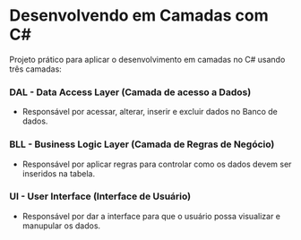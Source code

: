 # Desenvolvendo em Camadas com C# 
Projeto prático para aplicar o desenvolvimento em camadas no C# usando três camadas:
### DAL - Data Access Layer (Camada de acesso a Dados)
* Responsável por acessar, alterar, inserir e excluir dados no Banco de dados.

### BLL - Business Logic Layer (Camada de Regras de Negócio)
* Responsável por aplicar regras para controlar como os dados devem ser inseridos na tabela.

### UI - User Interface (Interface de Usuário)
* Responsável por dar a interface para que o usuário possa visualizar e manupular os dados.
